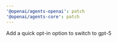 ```yaml
---
'@openai/agents-openai': patch
'@openai/agents-core': patch
---
```


Add a quick opt-in option to switch to gpt-5
